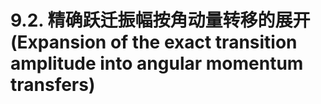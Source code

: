 # 9.2. 精确跃迁振幅按角动量转移的展开 (Expansion of the exact transition amplitude into angular momentum transfers)
